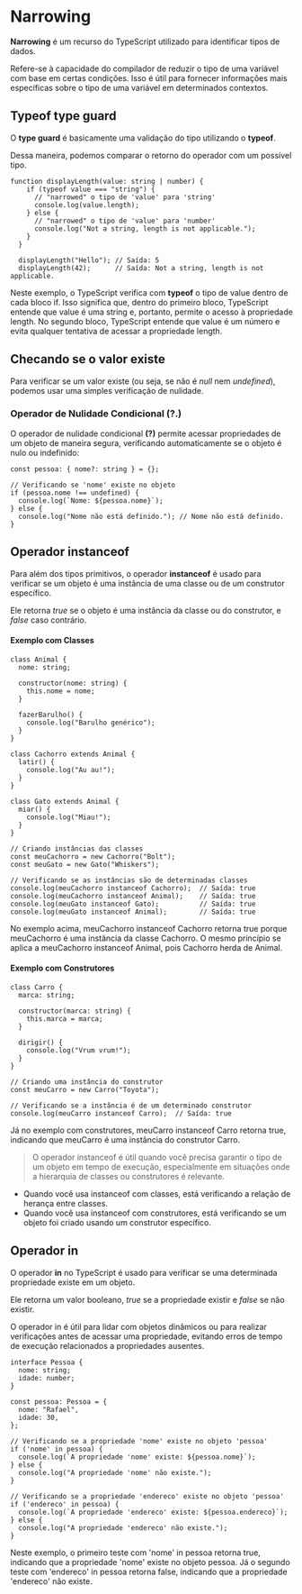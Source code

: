 # Narrowing

**Narrowing** é um recurso do TypeScript utilizado para identificar tipos de dados.

 Refere-se à capacidade do compilador de reduzir o tipo de uma variável com base em certas condições. Isso é útil para fornecer informações mais específicas sobre o tipo de uma variável em determinados contextos.

 ## Typeof type guard

O **type guard** é basicamente uma validação do tipo utilizando o **typeof**.

Dessa maneira, podemos comparar o retorno do operador com um possível tipo.

```
function displayLength(value: string | number) {
    if (typeof value === "string") {
      // "narrowed" o tipo de 'value' para 'string'
      console.log(value.length);
    } else {
      // "narrowed" o tipo de 'value' para 'number'
      console.log("Not a string, length is not applicable.");
    }
  }
  
  displayLength("Hello"); // Saída: 5
  displayLength(42);      // Saída: Not a string, length is not applicable.
  ```

  Neste exemplo, o TypeScript verifica com **typeof** o tipo de value dentro de cada bloco if. Isso significa que, dentro do primeiro bloco, TypeScript entende que value é uma string e, portanto, permite o acesso à propriedade length. No segundo bloco, TypeScript entende que value é um número e evita qualquer tentativa de acessar a propriedade length.

## Checando se o valor existe
Para verificar se um valor existe (ou seja, se não é *null* nem *undefined*), podemos usar uma simples verificação de nulidade.

### Operador de Nulidade Condicional (?.)

O operador de nulidade condicional **(?)** permite acessar propriedades de um objeto de maneira segura, verificando automaticamente se o objeto é nulo ou indefinido:

```
const pessoa: { nome?: string } = {};

// Verificando se 'nome' existe no objeto
if (pessoa.nome !== undefined) {
  console.log(`Nome: ${pessoa.nome}`);
} else {
  console.log("Nome não está definido."); // Nome não está definido.
}
```

## Operador instanceof
Para além dos tipos primitivos, o operador **instanceof** é usado para verificar se um objeto é uma instância de uma classe ou de um construtor específico. 

Ele retorna *true* se o objeto é uma instância da classe ou do construtor, e *false* caso contrário. 

#### Exemplo com Classes
```
class Animal {
  nome: string;

  constructor(nome: string) {
    this.nome = nome;
  }

  fazerBarulho() {
    console.log("Barulho genérico");
  }
}

class Cachorro extends Animal {
  latir() {
    console.log("Au au!");
  }
}

class Gato extends Animal {
  miar() {
    console.log("Miau!");
  }
}

// Criando instâncias das classes
const meuCachorro = new Cachorro("Bolt");
const meuGato = new Gato("Whiskers");

// Verificando se as instâncias são de determinadas classes
console.log(meuCachorro instanceof Cachorro);  // Saída: true
console.log(meuCachorro instanceof Animal);    // Saída: true
console.log(meuGato instanceof Gato);          // Saída: true
console.log(meuGato instanceof Animal);        // Saída: true
```
No exemplo acima, meuCachorro instanceof Cachorro retorna true porque meuCachorro é uma instância da classe Cachorro. O mesmo princípio se aplica a meuCachorro instanceof Animal, pois Cachorro herda de Animal.

#### Exemplo com Construtores

```
class Carro {
  marca: string;

  constructor(marca: string) {
    this.marca = marca;
  }

  dirigir() {
    console.log("Vrum vrum!");
  }
}

// Criando uma instância do construtor
const meuCarro = new Carro("Toyota");

// Verificando se a instância é de um determinado construtor
console.log(meuCarro instanceof Carro);  // Saída: true
```
Já no exemplo com construtores, meuCarro instanceof Carro retorna true, indicando que meuCarro é uma instância do construtor Carro.

>O operador instanceof é útil quando você precisa garantir o tipo de um objeto em tempo de execução, especialmente em situações onde a hierarquia de classes ou construtores é relevante.

- Quando você usa instanceof com classes, está verificando a relação de herança entre classes.
- Quando você usa instanceof com construtores, está verificando se um objeto foi criado usando um construtor específico.

## Operador in

O operador **in** no TypeScript é usado para verificar se uma determinada propriedade existe em um objeto.

Ele retorna um valor booleano, *true* se a propriedade existir e *false* se não existir.

O operador in é útil para lidar com objetos dinâmicos ou para realizar verificações antes de acessar uma propriedade, evitando erros de tempo de execução relacionados a propriedades ausentes.

```
interface Pessoa {
  nome: string;
  idade: number;
}

const pessoa: Pessoa = {
  nome: "Rafael",
  idade: 30,
};

// Verificando se a propriedade 'nome' existe no objeto 'pessoa'
if ('nome' in pessoa) {
  console.log(`A propriedade 'nome' existe: ${pessoa.nome}`);
} else {
  console.log("A propriedade 'nome' não existe.");
}

// Verificando se a propriedade 'endereco' existe no objeto 'pessoa'
if ('endereco' in pessoa) {
  console.log(`A propriedade 'endereco' existe: ${pessoa.endereco}`);
} else {
  console.log("A propriedade 'endereco' não existe.");
}
```

Neste exemplo, o primeiro teste com 'nome' in pessoa retorna true, indicando que a propriedade 'nome' existe no objeto pessoa. Já o segundo teste com 'endereco' in pessoa retorna false, indicando que a propriedade 'endereco' não existe.